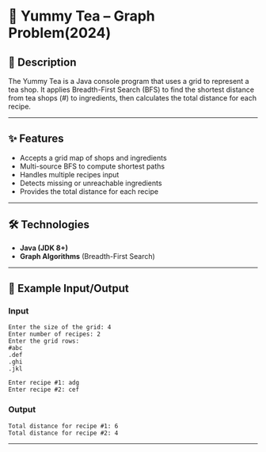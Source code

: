 # 🍵 Yummy Tea – Graph Problem(2024)

## 📌 Description
The Yummy Tea is a Java console program that uses a grid to represent a tea shop.
It applies Breadth-First Search (BFS) to find the shortest distance from tea shops (#) to ingredients, then calculates the total distance for each recipe.

---

## ✨ Features
- Accepts a grid map of shops and ingredients  
- Multi-source BFS to compute shortest paths  
- Handles multiple recipes input  
- Detects missing or unreachable ingredients  
- Provides the total distance for each recipe  

---


## 🛠️ Technologies
- **Java (JDK 8+)**  
- **Graph Algorithms** (Breadth-First Search)  

---

## 📖 Example Input/Output

### Input
```
Enter the size of the grid: 4
Enter number of recipes: 2
Enter the grid rows:
#abc
.def
.ghi
.jkl

Enter recipe #1: adg
Enter recipe #2: cef
```

### Output
```
Total distance for recipe #1: 6
Total distance for recipe #2: 4
```

---
